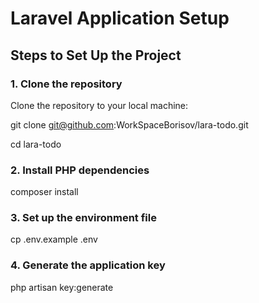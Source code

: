 # Laravel Application Setup

## Steps to Set Up the Project

### 1. Clone the repository

Clone the repository to your local machine:

git clone git@github.com:WorkSpaceBorisov/lara-todo.git

cd lara-todo

### 2. Install PHP dependencies

composer install

### 3. Set up the environment file

cp .env.example .env

### 4. Generate the application key

php artisan key:generate

